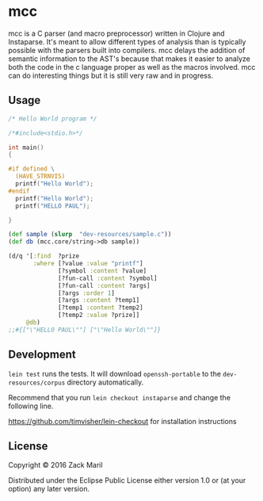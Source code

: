 # mcc

mcc is a C parser (and macro preprocessor) written in Clojure and Instaparse. It's meant to allow different types of analysis than is typically possible with the parsers built into compilers. mcc delays the addition of semantic information to the AST's because that makes it easier to analyze both the code in the c language proper as well as the macros involved. mcc can do interesting things but it is still very raw and in progress.

## Usage

``` c
/* Hello World program */

/*#include<stdio.h>*/

int main()
{

#if defined \
  (HAVE_STRNVIS)
  printf("Hello World");
#endif
  printf("Hello World");
  printf("HELLO PAUL");

}
```

```clojure
(def sample (slurp  "dev-resources/sample.c"))
(def db (mcc.core/string->db sample))

(d/q '[:find  ?prize
       :where [?value :value "printf"]
              [?symbol :content ?value]
              [?fun-call :content ?symbol]
              [?fun-call :content ?args]
              [?args :order 1]
              [?args :content ?temp1]
              [?temp1 :content ?temp2]
              [?temp2 :value ?prize]]
     @db)
;;#{["\"HELLO PAUL\""] ["\"Hello World\""]} 
```
## Development 

`lein test` runs the tests. It will download `openssh-portable` to the
`dev-resources/corpus` directory automatically.

Recommend that you run `lein checkout instaparse` and change the following line. 

https://github.com/timvisher/lein-checkout for installation instructions


## License

Copyright © 2016 Zack Maril

Distributed under the Eclipse Public License either version 1.0 or (at
your option) any later version.
